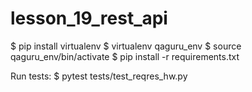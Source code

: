 # lesson_19_rest_api

$ pip install virtualenv
$ virtualenv qaguru_env
$ source qaguru_env/bin/activate
$ pip install -r requirements.txt

Run tests:
$ pytest tests/test_reqres_hw.py